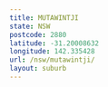 ```yaml
---
title: MUTAWINTJI
state: NSW
postcode: 2880
latitude: -31.20008632
longitude: 142.335428
url: /nsw/mutawintji/
layout: suburb
---
```

